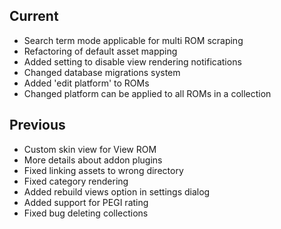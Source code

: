 ## Current
- Search term mode applicable for multi ROM scraping
- Refactoring of default asset mapping
- Added setting to disable view rendering notifications
- Changed database migrations system
- Added 'edit platform' to ROMs
- Changed platform can be applied to all ROMs in a collection

## Previous
- Custom skin view for View ROM
- More details about addon plugins
- Fixed linking assets to wrong directory
- Fixed category rendering
- Added rebuild views option in settings dialog
- Added support for PEGI rating
- Fixed bug deleting collections